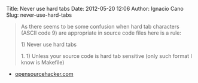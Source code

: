 Title: Never use hard tabs
Date: 2012-05-20 12:06
Author: Ignacio Cano
Slug: never-use-hard-tabs

> As there seems to be some confusion when hard tab characters (ASCII
> code 9) are appropriate in source code files here is a rule:
>
> ​1) Never use hard tabs
>
> ​1. 1) Unless your source code is hard tab sensitive (only such format
> I know is Makefile)

- [opensourcehacker.com][]

  [opensourcehacker.com]: http://opensourcehacker.com/2012/05/13/never-use-hard-tabs/
    "Never use hard tabs"
